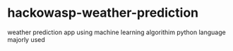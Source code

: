 # hackowasp-weather-prediction
weather prediction app using machine learning algorithim python language majorly used 
